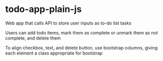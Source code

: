 # todo-app-plain-js
Web app that calls API to store user inputs as to-do list tasks

Users can add todo items, mark them as complete or unmark them as not complete, and delete them

To align checkbox, text, and delete button, use bootstrap columns, giving each element a class appropriate for bootstrap
